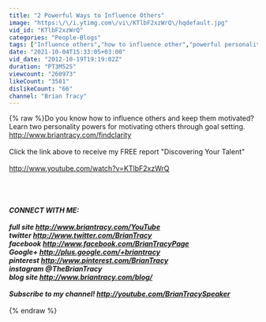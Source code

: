 ```yaml
---
title: "2 Powerful Ways to Influence Others"
image: "https:\/\/i.ytimg.com\/vi\/KTlbF2xzWrQ\/hqdefault.jpg"
vid_id: "KTlbF2xzWrQ"
categories: "People-Blogs"
tags: ["Influence others","how to influence other","powerful personality"]
date: "2021-10-04T15:33:05+03:00"
vid_date: "2012-10-19T19:19:02Z"
duration: "PT3M52S"
viewcount: "260973"
likeCount: "3581"
dislikeCount: "66"
channel: "Brian Tracy"
---
```

{% raw %}Do you know how to influence others and keep them motivated? Learn two personality powers for motivating others through goal setting. <a rel="nofollow" target="blank" href="http://www.briantracy.com/findclarity">http://www.briantracy.com/findclarity</a><br /><br />Click the link above to receive my FREE report &quot;Discovering Your Talent&quot;<br /><br /><a rel="nofollow" target="blank" href="http://www.youtube.com/watch?v=KTlbF2xzWrQ">http://www.youtube.com/watch?v=KTlbF2xzWrQ</a><br /><br /><br />_____________<br /><br />CONNECT WITH ME: <br /><br />full site <a rel="nofollow" target="blank" href="http://www.briantracy.com/YouTube">http://www.briantracy.com/YouTube</a> <br />twitter <a rel="nofollow" target="blank" href="http://www.twitter.com/BrianTracy">http://www.twitter.com/BrianTracy</a><br />facebook <a rel="nofollow" target="blank" href="http://www.facebook.com/BrianTracyPage">http://www.facebook.com/BrianTracyPage</a><br />Google+ <a rel="nofollow" target="blank" href="http://plus.google.com/+briantracy">http://plus.google.com/+briantracy</a><br />pinterest <a rel="nofollow" target="blank" href="http://www.pinterest.com/BrianTracy">http://www.pinterest.com/BrianTracy</a><br />instagram @TheBrianTracy<br />blog site <a rel="nofollow" target="blank" href="http://www.briantracy.com/blog/">http://www.briantracy.com/blog/</a><br /><br />Subscribe to my channel! <a rel="nofollow" target="blank" href="http://youtube.com/BrianTracySpeaker">http://youtube.com/BrianTracySpeaker</a><br /><br />_____________{% endraw %}
